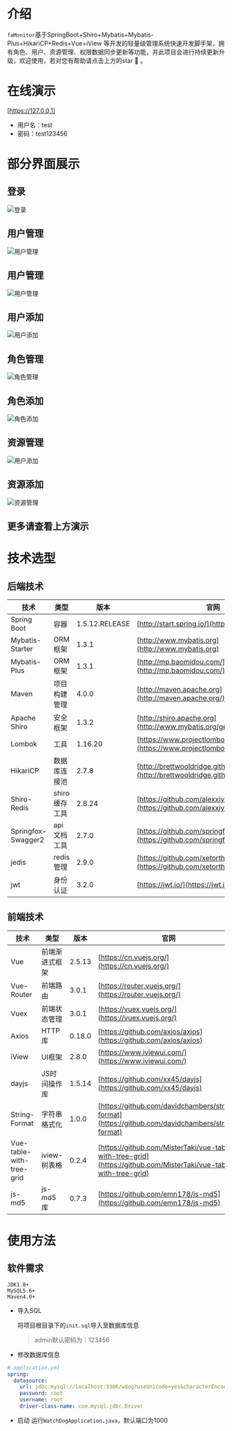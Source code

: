 # 介绍
`faMonitor`基于SpringBoot+Shiro+Mybatis+Mybatis-Plus+HikariCP+Redis+Vue+iView
等开发的轻量级管理系统快速开发脚手架，拥有角色、用户、资源管理、权限数据同步更新等功能，并此项目会进行持续更新升级，欢迎使用，若对您有帮助请点击上方的star :beers: 。
# 在线演示

[https://127.0.0.1]

- 用户名：test
- 密码：test123456

# 部分界面展示
## 登录
![登录](dist/login.png)
## 用户管理
![用户管理](dist/user.png)
## 用户管理
![用户管理](dist/user.png)
## 用户添加
![用户添加](dist/add-user.png) 
## 角色管理
![角色管理](dist/role.png) 
## 角色添加
![角色添加](dist/add-role.png) 
## 资源管理
![用户添加](dist/resource.png) 
## 资源添加
![资源管理](dist/add-resource.png)    
## 更多请查看上方演示
# 技术选型
## 后端技术
技术 | 类型 | 版本 | 官网
----|------|----|----
Spring Boot | 容器 | 1.5.12.RELEASE | [http://start.spring.io/](http://start.spring.io/)
Mybatis-Starter | ORM框架 | 1.3.1 |  [http://www.mybatis.org](http://www.mybatis.org)
Mybatis-Plus | ORM框架 | 1.3.1 |  [http://mp.baomidou.com/](http://mp.baomidou.com/)
Maven | 项目构建管理 | 4.0.0 |  [http://maven.apache.org](http://maven.apache.org/)
Apache Shiro | 安全框架 | 1.3.2 |  [http://shiro.apache.org](http://www.mybatis.org/generator/index.html)
Lombok | 工具 | 1.16.20 |  [https://www.projectlombok.org/](https://www.projectlombok.org/)
HikariCP | 数据库连接池 | 2.7.8 |  [http://brettwooldridge.github.io/HikariCP/](http://brettwooldridge.github.io/HikariCP/)
Shiro-Redis | shiro缓存工具 | 2.8.24 | [https://github.com/alexxiyang/shiro-redis](https://github.com/alexxiyang/shiro-redis)
Springfox-Swagger2 | api文档工具 | 2.7.0 | [https://github.com/springfox/springfox](https://github.com/springfox/springfox)
jedis | redis管理 | 2.9.0 | [https://github.com/xetorthio/jedis](https://github.com/xetorthio/jedis)
jwt | 身份认证 | 3.2.0 | [https://jwt.io/](https://jwt.io/)
## 前端技术
技术 | 类型 | 版本 | 官网
----|------|----|----
Vue | 前端渐进式框架 | 2.5.13 | [https://cn.vuejs.org/](https://cn.vuejs.org/)
Vue-Router | 前端路由 | 3.0.1 | [https://router.vuejs.org/](https://router.vuejs.org/)
Vuex | 前端状态管理 | 3.0.1 | [https://vuex.vuejs.org/](https://vuex.vuejs.org/)
Axios | HTTP库 | 0.18.0 | [https://github.com/axios/axios](https://github.com/axios/axios)
iView | UI框架 | 2.8.0 | [https://www.iviewui.com/](https://www.iviewui.com/)
dayjs | JS时间操作库 | 1.5.14 | [https://github.com/xx45/dayjs](https://github.com/xx45/dayjs)
String-Format | 字符串格式化 | 1.0.0 | [https://github.com/davidchambers/string-format](https://github.com/davidchambers/string-format)
Vue-table-with-tree-grid | iview-树表格 | 0.2.4 | [https://github.com/MisterTaki/vue-table-with-tree-grid](https://github.com/MisterTaki/vue-table-with-tree-grid)
js-md5 | js-md5库 | 0.7.3 | [https://github.com/emn178/js-md5](https://github.com/emn178/js-md5)

# 使用方法
## 软件需求
    JDK1.8+
    MySQL5.6+
    Maven4.0+
- 导入SQL

    将项目根目录下的`init.sql`导入至数据库信息
    > admin默认密码为：123456
- 修改数据库信息
```yml
# application.yml
spring:
  datasource:
    url: jdbc:mysql://localhost:3306/wdog?useUnicode=yes&characterEncoding=UTF8
    password: root
    username: root
    driver-class-name: com.mysql.jdbc.Driver
```
- 启动
    运行`WatchDogApplication.java`，默认端口为1000

